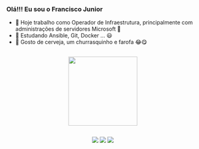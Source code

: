 ### Olá!!! Eu sou o Francisco Junior

- 🔭 Hoje trabalho como Operador de Infraestrutura, principalmente com administrações de servidores Microsoft 🙂
- 🌱 Estudando Ansible, Git, Docker ... 😃
- 💬 Gosto de cerveja, um churrasquinho e farofa 😂😋

##

<div align="center">
  <a href="https://github.com/franciscoassissj">
  <img height="180em" src="https://github-readme-stats.vercel.app/api?username=franciscoassissj&show_icons=true&theme=dark&include_all_commits=true&count_private=true"/>
</div>
  
##
  
<div align="center">
  <a href="https://www.linkedin.com/in/franciscoassissj/" target="_blank"><img src="https://img.shields.io/badge/-LinkedIn-%230077B5?style=for-the-badge&logo=linkedin&logoColor=white" target="_blank"></a>
  <a href="https://twitter.com/JRCOMPUT" target="_blank"><img src="https://img.shields.io/badge/-Twitter-%230077B5?style=for-the-badge&logo=twitter&logoColor=white" target="_blank"></a>
  <a href="https://github.com/franciscoassissj" target="_blank"><img src="https://img.shields.io/badge/-GitHub-%230077B5?style=for-the-badge&logo=github&logoColor=white" target="_blank"></a>
</div>
